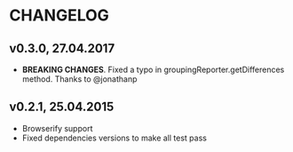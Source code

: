 # CHANGELOG

## v0.3.0, 27.04.2017

 * **BREAKING CHANGES**. Fixed a typo in groupingReporter.getDifferences method. Thanks to @jonathanp

## v0.2.1, 25.04.2015

 * Browserify support
 * Fixed dependencies versions to make all test pass
